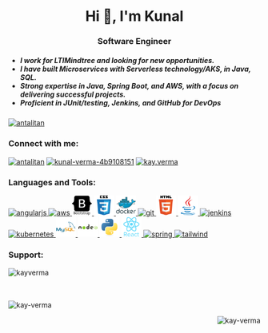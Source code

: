 <h1 align="center">Hi 👋, I'm Kunal</h1>
<h3 align="center">Software Engineer</h3>
<h5><ul><li>I work for LTIMindtree and looking for new opportunities.</li> <li>I have built Microservices with Serverless technology/AKS, in Java, SQL.</li><li>Strong expertise in Java, Spring Boot, and AWS, with a focus on delivering successful projects.</li><li>Proficient in JUnit/testing, Jenkins, and GitHub for DevOps</li></ul></h5>

<p align="left"> <a href="https://twitter.com/antalitan" target="blank"><img src="https://img.shields.io/twitter/follow/antalitan?logo=twitter&style=for-the-badge" alt="antalitan" /></a> </p>

<h3 align="left">Connect with me:</h3>
<p align="left">
<a href="https://twitter.com/antalitan" target="blank"><img align="center" src="https://raw.githubusercontent.com/rahuldkjain/github-profile-readme-generator/master/src/images/icons/Social/twitter.svg" alt="antalitan" height="30" width="40" /></a>
<a href="https://linkedin.com/in/kunal-verma-4b9108151" target="blank"><img align="center" src="https://raw.githubusercontent.com/rahuldkjain/github-profile-readme-generator/master/src/images/icons/Social/linked-in-alt.svg" alt="kunal-verma-4b9108151" height="30" width="40" /></a>
<a href="https://instagram.com/kay.verma" target="blank"><img align="center" src="https://raw.githubusercontent.com/rahuldkjain/github-profile-readme-generator/master/src/images/icons/Social/instagram.svg" alt="kay.verma" height="30" width="40" /></a>
</p>

<h3 align="left">Languages and Tools:</h3>
<p align="left"> <a href="https://angular.io" target="_blank" rel="noreferrer"> <img src="https://avatars.githubusercontent.com/u/89942104" alt="angularjs" width="40" height="40"/> </a> <a href="https://aws.amazon.com" target="_blank" rel="noreferrer"> <img src="https://avatars.githubusercontent.com/u/2232217" alt="aws" width="40" height="40"/> </a> <a href="https://getbootstrap.com" target="_blank" rel="noreferrer"> <img src="https://raw.githubusercontent.com/devicons/devicon/master/icons/bootstrap/bootstrap-plain-wordmark.svg" alt="bootstrap" width="40" height="40"/> </a> <a href="https://www.w3schools.com/css/" target="_blank" rel="noreferrer"> <img src="https://raw.githubusercontent.com/devicons/devicon/master/icons/css3/css3-original-wordmark.svg" alt="css3" width="40" height="40"/> </a> <a href="https://www.docker.com/" target="_blank" rel="noreferrer"> <img src="https://raw.githubusercontent.com/devicons/devicon/master/icons/docker/docker-original-wordmark.svg" alt="docker" width="40" height="40"/> </a> <a href="https://git-scm.com/" target="_blank" rel="noreferrer"> <img src="https://www.vectorlogo.zone/logos/git-scm/git-scm-icon.svg" alt="git" width="40" height="40"/> </a> <a href="https://www.w3.org/html/" target="_blank" rel="noreferrer"> <img src="https://raw.githubusercontent.com/devicons/devicon/master/icons/html5/html5-original-wordmark.svg" alt="html5" width="40" height="40"/> </a> <a href="https://www.java.com" target="_blank" rel="noreferrer"> <img src="https://raw.githubusercontent.com/devicons/devicon/master/icons/java/java-original.svg" alt="java" width="40" height="40"/> </a> <a href="https://www.jenkins.io" target="_blank" rel="noreferrer"> <img src="https://www.vectorlogo.zone/logos/jenkins/jenkins-icon.svg" alt="jenkins" width="40" height="40"/> </a> <a href="https://kubernetes.io" target="_blank" rel="noreferrer"> <img src="https://www.vectorlogo.zone/logos/kubernetes/kubernetes-icon.svg" alt="kubernetes" width="40" height="40"/> </a> <a href="https://www.mysql.com/" target="_blank" rel="noreferrer"> <img src="https://raw.githubusercontent.com/devicons/devicon/master/icons/mysql/mysql-original-wordmark.svg" alt="mysql" width="40" height="40"/> </a> <a href="https://nodejs.org" target="_blank" rel="noreferrer"> <img src="https://raw.githubusercontent.com/devicons/devicon/master/icons/nodejs/nodejs-original-wordmark.svg" alt="nodejs" width="40" height="40"/> </a> <a href="https://www.python.org" target="_blank" rel="noreferrer"> <img src="https://raw.githubusercontent.com/devicons/devicon/master/icons/python/python-original.svg" alt="python" width="40" height="40"/> </a> <a href="https://reactjs.org/" target="_blank" rel="noreferrer"> <img src="https://raw.githubusercontent.com/devicons/devicon/master/icons/react/react-original-wordmark.svg" alt="react" width="40" height="40"/> </a> <a href="https://spring.io/" target="_blank" rel="noreferrer"> <img src="https://www.vectorlogo.zone/logos/springio/springio-icon.svg" alt="spring" width="40" height="40"/> </a> <a href="https://tailwindcss.com/" target="_blank" rel="noreferrer"> <img src="https://www.vectorlogo.zone/logos/tailwindcss/tailwindcss-icon.svg" alt="tailwind" width="40" height="40"/> </a> </p>

<h3 align="left">Support:</h3>
<p><a href="https://ko-fi.com/kayverma"> <img align="left" src="https://cdn.ko-fi.com/cdn/kofi3.png?v=3" height="50" width="210" alt="kayverma" /></a></p>
<br><br><br>
<p>&nbsp;<img align="left" src="https://github-readme-stats.vercel.app/api?username=kay-verma&show_icons=true&locale=en" alt="kay-verma"/>
</p><p>
<img align="right" src="https://github-readme-streak-stats.herokuapp.com/?user=kay-verma&" alt="kay-verma" /></p>
